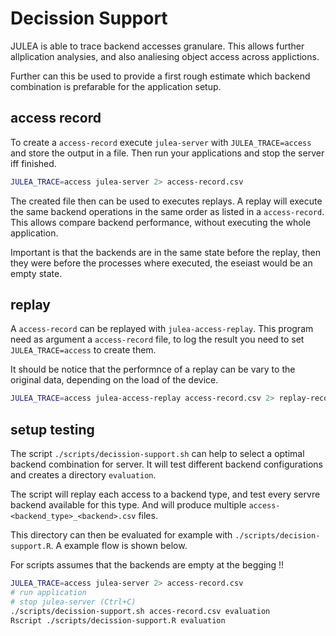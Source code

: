 # Decission Support

JULEA is able to trace backend accesses granulare. This allows further
allplication analysies, and also analiesing object access across applictions.

Further can this be used to provide a first rough estimate which backend combination
is prefarable for the application setup.

## access record

To create a `access-record` execute `julea-server` with `JULEA_TRACE=access` and
store the output in a file.
Then run your applications and stop the server iff finished.

```sh
JULEA_TRACE=access julea-server 2> access-record.csv
```

The created file then can be used to executes replays.
A replay will execute the same backend operations in the same order as listed
in a `access-record`. This allows compare backend performance, without
executing the whole application.

Important is that the backends are in the same state before the replay, then they
were before the processes where executed, the eseiast would be an empty state.

## replay

A `access-record` can be replayed with `julea-access-replay`. This program
need as argument a `access-record` file, to log the result you need to set
`JULEA_TRACE=access` to create them.

It should be notice that the performnce of a replay can be vary to the original
data, depending on the load of the device.

```sh
JULEA_TRACE=access julea-access-replay access-record.csv 2> replay-record.csv
```

## setup testing

The script `./scripts/decission-support.sh`  can help to select a optimal backend
combination for server. 
It will test different backend configurations and creates a directory `evaluation`.

The script will replay each access to a backend type, and test every servre
backend available for this type. And will produce multiple
`access-<backend_type>_<backend>.csv` files.

This directory can then be evaluated for example with `./scripts/decision-support.R`.
A example flow is shown below.

For scripts assumes that the backends are empty at the begging !!

```sh
JULEA_TRACE=access julea-server 2> access-record.csv
# run application
# stop julea-server (Ctrl+C)
./scripts/decission-support.sh acces-record.csv evaluation
Rscript ./scripts/decission-support.R evaluation
```


